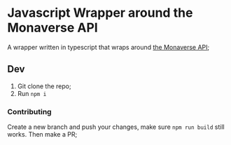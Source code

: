 # Javascript Wrapper around the Monaverse API

A wrapper written in typescript that wraps around [the Monaverse API](https://monaverse.readme.io/reference/getting-started-2);

## Dev

1. Git clone the repo;
2. Run `npm i`

### Contributing

Create a new branch and push your changes, make sure `npm run build` still works. Then make a PR;
